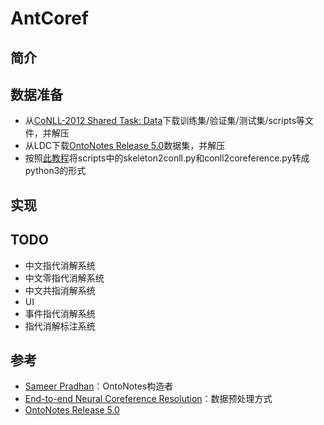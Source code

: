 # AntCoref

## 简介

## 数据准备
- 从[CoNLL-2012 Shared Task: Data](http://conll.cemantix.org/2012/data.html)下载训练集/验证集/测试集/scripts等文件，并解压
- 从LDC下载[OntoNotes Release 5.0](https://catalog.ldc.upenn.edu/LDC2013T19)数据集，并解压
- 按照[此教程](https://blog.csdn.net/shuihupo/article/details/79734462)将scripts中的skeleton2conll.py和conll2coreference.py转成python3的形式


## 实现

## TODO
- 中文指代消解系统
- 中文零指代消解系统
- 中文共指消解系统
- UI
- 事件指代消解系统
- 指代消解标注系统

## 参考
- [Sameer Pradhan](https://cemantix.org/)：OntoNotes构造者
- [End-to-end Neural Coreference Resolution](https://github.com/kentonl/e2e-coref/blob/e2e/setup_training.sh)：数据预处理方式
- [OntoNotes Release 5.0](https://catalog.ldc.upenn.edu/LDC2013T19)
